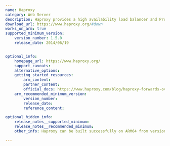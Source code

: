 ```yaml
---
name: Haproxy
category: Web Server
description: Haproxy provides a high availability load balancer and Proxy for TCP and HTTP-based applications that spreads requests across multiple servers.
download_url: https://www.haproxy.org/#down
works_on_arm: true
supported_minimum_version:
    version_number: 1.5.0
    release_date: 2014/06/19


optional_info:
    homepage_url: https://www.haproxy.org/
    support_caveats:
    alternative_options:
    getting_started_resources:
        arm_content:
        partner_content:
        official_docs: https://www.haproxy.com/blog/haproxy-forwards-over-2-million-http-requests-per-second-on-a-single-aws-arm-instance
    arm_recommended_minimum_version:
        version_number:
        release_date:
        reference_content:

optional_hidden_info:
    release_notes__supported_minimum:
    release_notes__recommended_minimum:
    other_info: Haproxy can be built successfully on ARM64 from version 1.4 onwards, but this version was released on Feb 26, 2010 (before the release of AArch64). The next AArch64-supported Haproxy version is 1.5.0.

---
```

